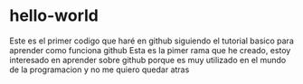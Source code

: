 # hello-world
Este es el primer codigo que haré en github siguiendo el tutorial basico para aprender como funciona github
Esta es la pimer rama que he creado, estoy interesado en aprender sobre github porque es muy utilizado en el mundo de la programacion
y no me quiero quedar atras
